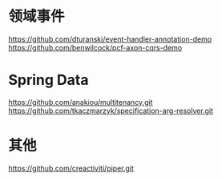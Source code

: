 # 领域事件
https://github.com/dturanski/event-handler-annotation-demo  
https://github.com/benwilcock/pcf-axon-cqrs-demo

# Spring Data
https://github.com/anakiou/multitenancy.git <br>
https://github.com/tkaczmarzyk/specification-arg-resolver.git

# 其他
https://github.com/creactiviti/piper.git
